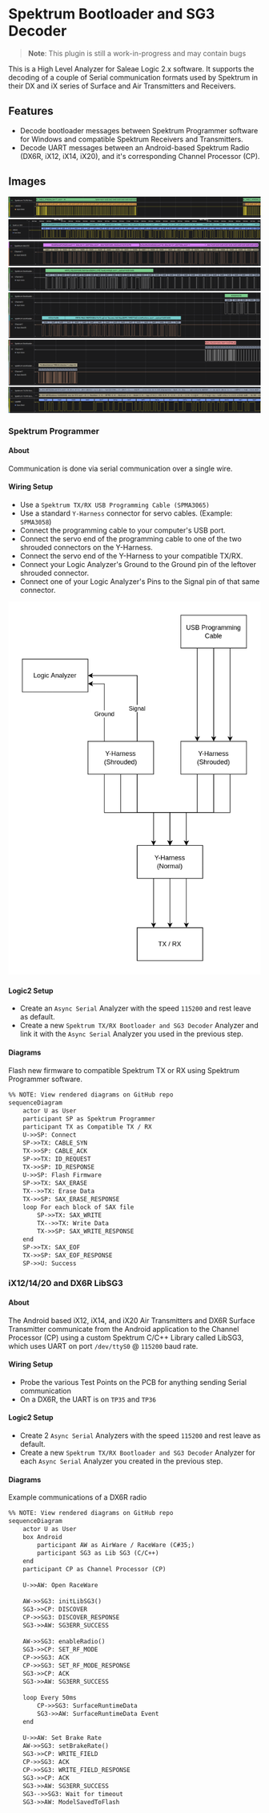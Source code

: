 # Spektrum Bootloader and SG3 Decoder
> **Note**: This plugin is still a work-in-progress and may contain bugs
> 
This is a High Level Analyzer for Saleae Logic 2.x software. It supports the decoding of a couple of
Serial communication formats used by Spektrum in their DX and iX series of Surface and Air 
Transmitters and Receivers.

## Features
- Decode bootloader messages between Spektrum Programmer software for Windows and compatible Spektrum Receivers and Transmitters. 
- Decode UART messages between an Android-based Spektrum Radio (DX6R, iX12, iX14, iX20), and it's corresponding Channel Processor (CP).


## Images
![](docs/images/img6.png)
![](docs/images/img5.png)
![](docs/images/model_saved.png)
![](docs/images/img4.png)
![](docs/images/img3.png)
![](docs/images/img2.png)
![](docs/images/img1.png)

### Spektrum Programmer
#### About
Communication is done via serial communication over a single wire.
#### Wiring Setup
- Use a `Spektrum TX/RX USB Programming Cable (SPMA3065)`
- Use a standard `Y-Harness` connector for servo cables. (Example: `SPMA3058`)
- Connect the programming cable to your computer's USB port.
- Connect the servo end of the programming cable to one of the two shrouded connectors on the Y-Harness.
- Connect the servo end of the Y-Harness to your compatible TX/RX.
- Connect your Logic Analyzer's Ground to the Ground pin of the leftover shrouded connector.
- Connect one of your Logic Analyzer's Pins to the Signal pin of that same connector.

![](docs/images/usb_y_harness.png)

#### Logic2 Setup
- Create an `Async Serial` Analyzer with the speed `115200` and rest leave as default.
- Create a new `Spektrum TX/RX Bootloader and SG3 Decoder` Analyzer and link it with the `Async Serial` Analyzer you used in the previous step.
#### Diagrams
Flash new firmware to compatible Spektrum TX or RX using Spektrum Programmer software.
```mermaid
%% NOTE: View rendered diagrams on GitHub repo
sequenceDiagram
    actor U as User
    participant SP as Spektrum Programmer
    participant TX as Compatible TX / RX
    U->>SP: Connect
    SP->>TX: CABLE_SYN
    TX->>SP: CABLE_ACK
    SP->>TX: ID_REQUEST
    TX->>SP: ID_RESPONSE
    U->>SP: Flash Firmware
    SP->>TX: SAX_ERASE
    TX-->>TX: Erase Data
    TX->>SP: SAX_ERASE_RESPONSE
    loop For each block of SAX file
        SP->>TX: SAX_WRITE
        TX-->>TX: Write Data
        TX->>SP: SAX_WRITE_RESPONSE
    end
    SP->>TX: SAX_EOF
    TX->>SP: SAX_EOF_RESPONSE
    SP->>U: Success
```

### iX12/14/20 and DX6R LibSG3
#### About
The Android based iX12, iX14, and iX20 Air Transmitters and DX6R Surface Transmitter communicate from the Android application to the 
Channel Processor (CP) using a custom Spektrum C/C++ Library called LibSG3, which uses UART on port `/dev/ttyS0` @ `115200` baud rate.

#### Wiring Setup
- Probe the various Test Points on the PCB for anything sending Serial communication
- On a DX6R, the UART is on `TP35` and `TP36`

#### Logic2 Setup
- Create 2 `Async Serial` Analyzers with the speed `115200` and rest leave as default.
- Create a new `Spektrum TX/RX Bootloader and SG3 Decoder` Analyzer for each `Async Serial` Analyzer you created in the previous step.

#### Diagrams
Example communications of a DX6R radio
```mermaid
%% NOTE: View rendered diagrams on GitHub repo
sequenceDiagram
    actor U as User
    box Android
        participant AW as AirWare / RaceWare (C#35;)
        participant SG3 as Lib SG3 (C/C++)
    end
    participant CP as Channel Processor (CP)
    
    U->>AW: Open RaceWare
    
    AW->>SG3: initLibSG3()
    SG3->>CP: DISCOVER
    CP->>SG3: DISCOVER_RESPONSE
    SG3->>AW: SG3ERR_SUCCESS
    
    AW->>SG3: enableRadio()
    SG3->>CP: SET_RF_MODE
    CP->>SG3: ACK
    CP->>SG3: SET_RF_MODE_RESPONSE
    SG3->>CP: ACK
    SG3->>AW: SG3ERR_SUCCESS
    
    loop Every 50ms
        CP->>SG3: SurfaceRuntimeData
        SG3->>AW: SurfaceRuntimeData Event
    end

    U->>AW: Set Brake Rate
    AW->>SG3: setBrakeRate()
    SG3->>CP: WRITE_FIELD
    CP->>SG3: ACK
    CP->>SG3: WRITE_FIELD_RESPONSE
    SG3->>CP: ACK
    SG3->>AW: SG3ERR_SUCCESS
    SG3-->>SG3: Wait for timeout
    SG3->>AW: ModelSavedToFlash
```
